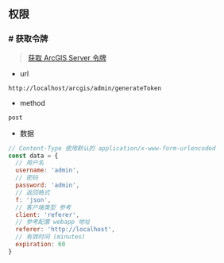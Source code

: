 ## 权限
### # 获取令牌
> [获取 ArcGIS Server 令牌](https://enterprise.arcgis.com/zh-cn/server/latest/administer/windows/acquiring-arcgis-tokens.htm)
- url
```
http://localhost/arcgis/admin/generateToken
```
- method
```
post
```
- 数据
```js
// Content-Type 使用默认的 application/x-www-form-urlencoded
const data = {
  // 用户名
  username: 'admin',
  // 密码
  password: 'admin',  
  // 返回格式
  f: 'json',
  // 客户端类型 参考
  client: 'referer',
  // 参考配置 webapp 地址
  referer: 'http://localhost',
  // 有效时间 (minutes)
  expiration: 60
}
```
